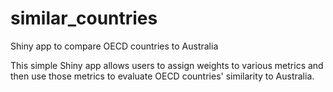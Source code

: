 # similar_countries
Shiny app to compare OECD countries to Australia

This simple Shiny app allows users to assign weights to various metrics and then use those metrics to evaluate OECD countries' similarity to Australia.
